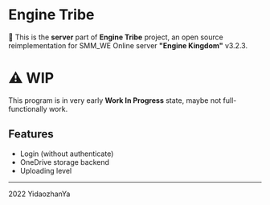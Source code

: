 # Engine Tribe

📡 This is the **server** part of **Engine Tribe** project, an open source reimplementation for SMM_WE Online server **"Engine Kingdom"** v3.2.3. 

# ⚠️ WIP

This program is in very early **Work In Progress** state, maybe not full-functionally work.

## Features

- Login (without authenticate)
- OneDrive storage backend
- Uploading level

---

2022 YidaozhanYa

